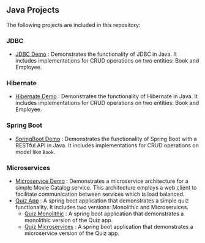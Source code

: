 ## Java Projects

The following projects are included in this repository:

### JDBC

- [JDBC Demo](./jdbc_demo/README.md) : Demonstrates the functionality of JDBC in Java. It includes implementations for CRUD operations on two entities: Book and Employee.

### Hibernate

- [Hibernate Demo](./hibernate_demo/README.md) : Demonstrates the functionality of Hibernate in Java. It includes implementations for CRUD operations on two entities: Book and Employee.

### Spring Boot

- [SpringBoot Demo](./springboot-demo/README.md) : Demonstrates the functionality of Spring Boot with a RESTful API in Java. It includes implementations for CRUD operations on model like `Book`.

### Microservices

- [Microservice Demo](./microservices-demo/README.md) : Demonstrates a microservice architecture for a simple Movie Catalog service. This architecture employs a web client to facilitate communication between services which is load balanced.
- [Quiz App](./quiz-app) : A spring boot application that demonstrates a simple quiz functionality. It includes two versions: Monolithic and Microservices.
    - [Quiz Monolithic](./quiz-app/quiz-monolithic-demo/README.md) : A spring boot application that demonstrates a monolithic version of the Quiz app.
    - [Quiz Microservices](./quiz-app/quiz-microservice-demo/README.md) : A spring boot application that demonstrates a microservice version of the Quiz app.
